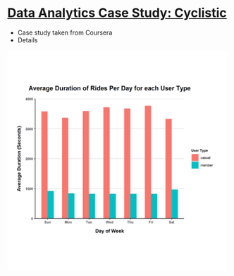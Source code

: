 # [Data Analytics Case Study: Cyclistic](https://github.com/chinzhengjie/ZJ_Portfolio/blob/main/Cyclistic%20Case%20Study)
* Case study taken from Coursera
* Details

<img src="images/Average%20Duration%20of%20Rides%20Per%20Day%20for%20each%20User%20Type.png" width="500" height="500">


